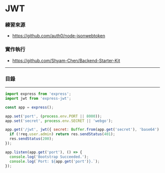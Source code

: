 # JWT

### 練習來源
* https://github.com/auth0/node-jsonwebtoken

### 實作執行
* https://github.com/Shyam-Chen/Backend-Starter-Kit

***

### 目錄

***

```js
import express from 'express';
import jwt from 'express-jwt';

const app = express();

app.set('port', (process.env.PORT || 8000));
app.set('secret', process.env.SECRET || 'webgo');

app.get('/jwt', jwt({ secret: Buffer.from(app.get('secret'), 'base64') }), (req, res) => {
  if (!req.user.admin) return res.sendStatus(401);
  res.sendStatus(200);
});

app.listen(app.get('port'), () => {
  console.log('Bootstrap Succeeded.');
  console.log(`Port: ${app.get('port')}.`);
});
```
